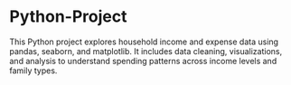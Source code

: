 # Python-Project
This Python project explores household income and expense data using pandas, seaborn, and matplotlib. It includes data cleaning, visualizations, and analysis to understand spending patterns across income levels and family types.
